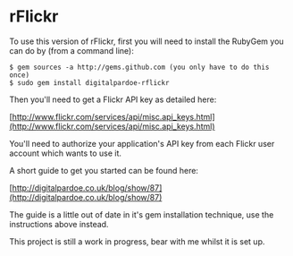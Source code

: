 # rFlickr

To use this version of rFlickr, first you will need to install
the RubyGem you can do by (from a command line):

    $ gem sources -a http://gems.github.com (you only have to do this once)
    $ sudo gem install digitalpardoe-rflickr

Then you'll need to get a Flickr API key as detailed here:

[http://www.flickr.com/services/api/misc.api_keys.html](http://www.flickr.com/services/api/misc.api_keys.html)

You'll need to authorize your application's API key from each
Flickr user account which wants to use it.

A short guide to get you started can be found here:

[http://digitalpardoe.co.uk/blog/show/87](http://digitalpardoe.co.uk/blog/show/87)

The guide is a little out of date in it's gem installation technique,
use the instructions above instead.

This project is still a work in progress, bear with me whilst it is
set up.
